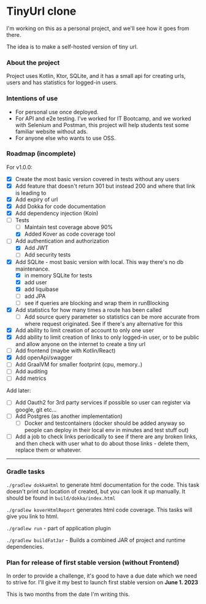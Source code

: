 # TinyUrl clone

I'm working on this as a personal project, and we'll see how it goes from there.

The idea is to make a self-hosted version of tiny url.

### About the project

Project uses Kotlin, Ktor, SQLite, and it has a small api for creating urls, users and has statistics for logged-in
users.

### Intentions of use

* For personal use once deployed.
* For API and e2e testing. I've worked for IT Bootcamp, and we worked with Selenium and Postman, this project will help
  students test some familiar website without ads.
* For anyone else who wants to use OSS.

### Roadmap (incomplete)

For v1.0.0:
- [x] Create the most basic version covered in tests without any users
- [x] Add feature that doesn't return 301 but instead 200 and where that link is leading to
- [x] Add expiry of url
- [x] Add Dokka for code documentation
- [x] Add dependency injection (Koin)
- [ ] Tests
  - [ ] Maintain test coverage above 90%
  - [x] Added Kover as code coverage tool
- [ ] Add authentication and authorization
  - [x] Add JWT
  - [ ] Add security tests
- [x] Add SQLite - most basic version with local. This way there's no db maintenance.
  - [x] in memory SQLite for tests
  - [x] add user
  - [x] add liquibase
  - [ ] add JPA
  - [ ] see if queries are blocking and wrap them in runBlocking
- [x] Add statistics for how many times a route has been called
  - [ ] Add source query parameter so statistics can be more accurate from where request originated. See if there's any
    alternative for this
- [x] Add ability to limit creation of account to only one user
- [x] Add ability to limit creation of links to only logged-in user, or to be public and allow anyone on the internet
  to create a tiny url
- [ ] Add frontend (maybe with Kotlin/React)
- [x] Add openApi/swagger
- [ ] Add GraalVM for smaller footprint (cpu, memory..)
- [ ] Add auditing
- [ ] Add metrics

Add later:

- [ ] Add Oauth2 for 3rd party services if possible so user can register via google, git etc...
- [ ] Add Postgres (as another implementation)
  - [ ] Docker and testcontainers (docker should be added anyway so people can deploy in their local env in minutes and
    test stuff out)
- [ ] Add a job to check links periodically to see if there are any broken links, and then check with user what to do
  about those links - delete them, replace them or whatever.

---

### Gradle tasks

`./gradlew dokkaHtml` to generate html documentation for the code. This task doesn't print out location of created,
but you can look it up manually. It should be found in `build/dokka/index.html`

`./gradlew koverHtmlReport` generates html code coverage. This tasks will give you link to html.

`./gradlew run` - part of application plugin

`./gradlew buildFatJar` - Builds a combined JAR of project and runtime dependencies.

### Plan for release of first stable version (without Frontend)

In order to provide a challenge, it's good to have a due date which we need to strive for. I'll give it my best to
launch first stable version on **June 1. 2023**

This is two months from the date I'm writing this.